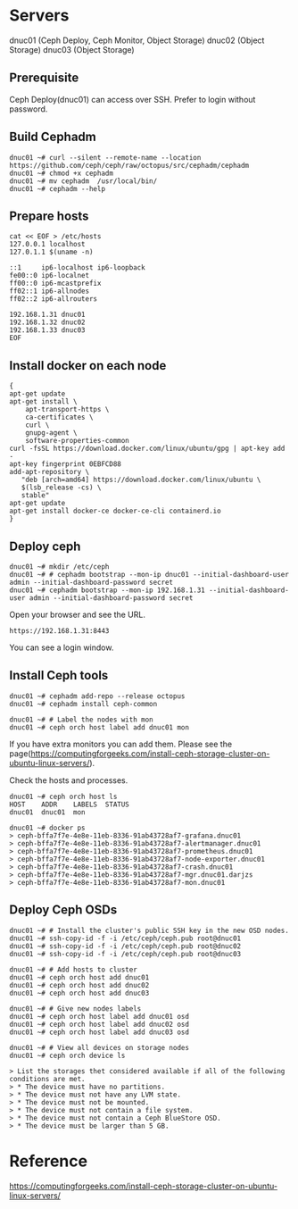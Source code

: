 # Servers

dnuc01 (Ceph Deploy, Ceph Monitor, Object Storage)
dnuc02 (Object Storage)
dnuc03 (Object Storage)

## Prerequisite

Ceph Deploy(dnuc01) can access over SSH. Prefer to login without password.

## Build Cephadm

```
dnuc01 ~# curl --silent --remote-name --location https://github.com/ceph/ceph/raw/octopus/src/cephadm/cephadm
dnuc01 ~# chmod +x cephadm
dnuc01 ~# mv cephadm  /usr/local/bin/
dnuc01 ~# cephadm --help
```

## Prepare hosts

```
cat << EOF > /etc/hosts
127.0.0.1 localhost
127.0.1.1 $(uname -n)

::1     ip6-localhost ip6-loopback
fe00::0 ip6-localnet
ff00::0 ip6-mcastprefix
ff02::1 ip6-allnodes
ff02::2 ip6-allrouters

192.168.1.31 dnuc01
192.168.1.32 dnuc02
192.168.1.33 dnuc03
EOF

```

## Install docker on each node

```
{
apt-get update
apt-get install \
    apt-transport-https \
    ca-certificates \
    curl \
    gnupg-agent \
    software-properties-common
curl -fsSL https://download.docker.com/linux/ubuntu/gpg | apt-key add -
apt-key fingerprint 0EBFCD88
add-apt-repository \
   "deb [arch=amd64] https://download.docker.com/linux/ubuntu \
   $(lsb_release -cs) \
   stable"
apt-get update
apt-get install docker-ce docker-ce-cli containerd.io
}
```

## Deploy ceph

```
dnuc01 ~# mkdir /etc/ceph
dnuc01 ~# # cephadm bootstrap --mon-ip dnuc01 --initial-dashboard-user admin --initial-dashboard-password secret
dnuc01 ~# cephadm bootstrap --mon-ip 192.168.1.31 --initial-dashboard-user admin --initial-dashboard-password secret
```

Open your browser and see the URL.

```
https://192.168.1.31:8443
```

You can see a login window.

## Install Ceph tools

```
dnuc01 ~# cephadm add-repo --release octopus
dnuc01 ~# cephadm install ceph-common

dnuc01 ~# # Label the nodes with mon
dnuc01 ~# ceph orch host label add dnuc01 mon
```

If you have extra monitors you can add them.
Please see the page(https://computingforgeeks.com/install-ceph-storage-cluster-on-ubuntu-linux-servers/).

Check the hosts and processes.

```
dnuc01 ~# ceph orch host ls
HOST    ADDR    LABELS  STATUS
dnuc01  dnuc01  mon

dnuc01 ~# docker ps
> ceph-bffa7f7e-4e8e-11eb-8336-91ab43728af7-grafana.dnuc01
> ceph-bffa7f7e-4e8e-11eb-8336-91ab43728af7-alertmanager.dnuc01
> ceph-bffa7f7e-4e8e-11eb-8336-91ab43728af7-prometheus.dnuc01
> ceph-bffa7f7e-4e8e-11eb-8336-91ab43728af7-node-exporter.dnuc01
> ceph-bffa7f7e-4e8e-11eb-8336-91ab43728af7-crash.dnuc01
> ceph-bffa7f7e-4e8e-11eb-8336-91ab43728af7-mgr.dnuc01.darjzs
> ceph-bffa7f7e-4e8e-11eb-8336-91ab43728af7-mon.dnuc01
```

## Deploy Ceph OSDs

```
dnuc01 ~# # Install the cluster's public SSH key in the new OSD nodes.
dnuc01 ~# ssh-copy-id -f -i /etc/ceph/ceph.pub root@dnuc01
dnuc01 ~# ssh-copy-id -f -i /etc/ceph/ceph.pub root@dnuc02
dnuc01 ~# ssh-copy-id -f -i /etc/ceph/ceph.pub root@dnuc03

dnuc01 ~# # Add hosts to cluster
dnuc01 ~# ceph orch host add dnuc01
dnuc01 ~# ceph orch host add dnuc02
dnuc01 ~# ceph orch host add dnuc03

dnuc01 ~# # Give new nodes labels
dnuc01 ~# ceph orch host label add dnuc01 osd
dnuc01 ~# ceph orch host label add dnuc02 osd
dnuc01 ~# ceph orch host label add dnuc03 osd

dnuc01 ~# # View all devices on storage nodes
dnuc01 ~# ceph orch device ls

> List the storages thet considered available if all of the following conditions are met.
> * The device must have no partitions.
> * The device must not have any LVM state.
> * The device must not be mounted.
> * The device must not contain a file system.
> * The device must not contain a Ceph BlueStore OSD.
> * The device must be larger than 5 GB.
```


# Reference
https://computingforgeeks.com/install-ceph-storage-cluster-on-ubuntu-linux-servers/

